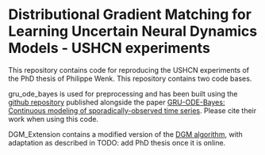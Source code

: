 # Distributional Gradient Matching for Learning Uncertain Neural Dynamics Models - USHCN experiments


This repository contains code for reproducing the USHCN experiments of the PhD thesis of Philippe Wenk. This repository contains two code bases.

gru_ode_bayes is used for preprocessing and has been built using the [github repository](https://github.com/edebrouwer/gru_ode_bayes) published alongside the paper [GRU-ODE-Bayes: Continuous modeling of sporadically-observed time series](https://arxiv.org/abs/1905.12374). Please cite their work when using this code.

DGM_Extension contains a modified version of the [DGM algorithm](https://arxiv.org/abs/2106.11609), with adaptation as described in TODO: add PhD thesis once it is online.
